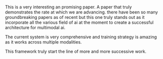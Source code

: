 This is a very interesting an promising paper. A paper that truly demonstrates the rate at which we are advancing. there have been so many groundbreaking papers as of recent but this one truly stands out as it incorporate all the various field of ai at the moment to create a successful architecture for multimodal ai. 


The current system is very comprehensive and training strategy is amazing as it works across multiple modalities.

This framework truly start the line of more and more successive work. 


